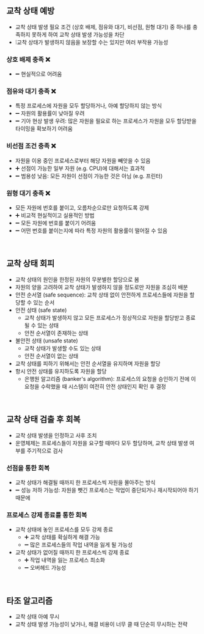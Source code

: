 ## 교착 상태 예방
- 교착 상태 발생 필요 조건 (상호 배제, 점유와 대기, 비선점, 원형 대기) 중 하나를 충족하지 못하게 하여 교착 상태 발생 가능성을 차단 
- ❕교착 상태가 발생하지 않음을 보장할 수는 있지만 여러 부작용 가능성
### 상호 배제 충족 ❌
- ➖ 현실적으로 어려움 
### 점유와 대기 충족 ❌
- 특정 프로세스에 자원을 모두 할당하거나, 아예 할당하지 않는 방식
- ➖ 자원의 활용률이 낮아질 우려
- ➖ 기아 현상 발생 우려: 많은 자원을 필요로 하는 프로세스가 자원을 모두 할당받을 타이밍을 확보하기 어려움
### 비선점 조건 충족 ❌
- 자원을 이용 중인 프로세스로부터 해당 자원을 빼앗을 수 있음
- ➕ 선점이 가능한 일부 자원 (e.g. CPU)에 대해서는 효과적
- ➖ 범용성 낮음: 모든 자원이 선점이 가능한 것은 아님 (e.g. 프린터)
### 원형 대기 충족 ❌
- 모든 자원에 번호를 붙이고, 오름차순으로만 요청하도록 강제 
- ➕ 비교적 현실적이고 실용적인 방법
- ➖ 모든 자원에 번호를 붙이기 어려움
- ➖ 어떤 번호를 붙이는지에 따라 특정 자원의 활용률이 떨어질 수 있음
<br/>

## 교착 상태 회피
- 교착 상태의 원인을 한정된 자원의 무분별한 할당으로 봄 
- 자원의 양을 고려하여 교착 상태가 발생하지 않을 정도로만 자원을 조심히 배분
- 안전 순서열 (safe sequence): 교착 상태 없이 안전하게 프로세스들에 자원을 할당할 수 있는 순서
- 안전 상태 (safe state)
  - 교착 상태가 발생하지 않고 모든 프로세스가 정상적으로 자원을 할당받고 종료될 수 있는 상태
  - 안전 순서열이 존재하는 상태
- 불안전 상태 (unsafe state)
  - 교착 상태가 발생할 수도 있는 상태
  - 안전 순서열이 없는 상태
- 교착 상태를 피하기 위해서는 안전 순서열을 유지하며 자원을 할당
- 항시 안전 상태를 유지하도록 자원을 할당
  - 은행원 알고리즘 (banker's algorithm): 프로세스의 요청을 승인하기 전에 이 요청을 수락했을 때 시스템이 여전히 안전 상태인지 확인 후 결정 
<br/>

## 교착 상태 검출 후 회복
- 교착 상태 발생을 인정하고 사후 조치
- 운영체제는 프로세스들이 자원을 요구할 때마다 모두 할당하며, 교착 상태 발생 여부를 주기적으로 검사
### 선점을 통한 회복
- 교착 상태가 해결될 때까지 한 프로세스씩 자원을 몰아주는 방식
- ➖ 성능 저하 가능성: 자원을 뺏긴 프로세스는 작업이 중단되거나 재시작되어야 하기 때문에 
### 프로세스 강제 종료를 통한 회복
- 교착 상태에 놓인 프로세스를 모두 강제 종료
  - ➕ 교착 상태를 확실하게 해결 가능
  - ➖ 많은 프로세스들의 작업 내역을 잃게 될 가능성
- 교착 상태가 없어질 때까지 한 프로세스씩 강제 종료
  - ➕ 작업 내역을 잃는 프로세스 최소화
  - ➖ 오버헤드 가능성
<br/>

## 타조 알고리즘
- 교착 상태 아예 무시
- 교착 상태 발생 가능성이 낮거나, 해결 비용이 너무 클 때 단순히 무시하는 전략 
